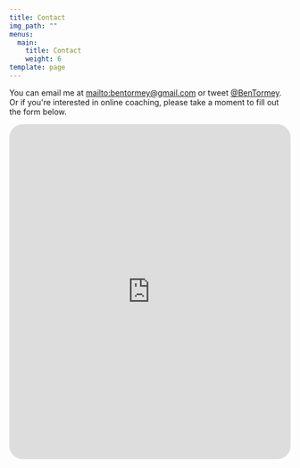 ```yaml
---
title: Contact
img_path: ""
menus:
  main:
    title: Contact
    weight: 6
template: page
---
```

You can email me at <mailto:bentormey@gmail.com> or tweet [@BenTormey](https://benjamintormey.com/twitter). Or if you're interested in online coaching, please take a moment to fill out the form below.

<iframe src="https://www.videoask.com/f668byxtq"
  allow="camera *; microphone *; autoplay *; encrypted-media *;"
  width="100%"
  height="600px"
  style="border: none; border-radius: 24px"
>
</iframe>
<!--
Set the width and height in px or % values. -->
